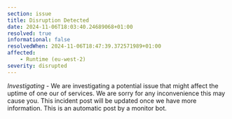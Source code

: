 ```yaml
---
section: issue
title: Disruption Detected
date: 2024-11-06T18:03:40.24689068+01:00
resolved: true
informational: false
resolvedWhen: 2024-11-06T18:47:39.372571989+01:00
affected:
    - Runtime (eu-west-2)
severity: disrupted
---
```

*Investigating* - We are investigating a potential issue that might affect the uptime of one our of services. We are sorry for any inconvenience this may cause you. This incident post will be updated once we have more information.
This is an automatic post by a monitor bot.